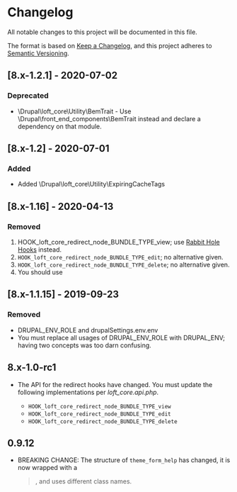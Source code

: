 # Changelog
All notable changes to this project will be documented in this file.

The format is based on [Keep a Changelog](https://keepachangelog.com/en/1.0.0/),
and this project adheres to [Semantic Versioning](https://semver.org/spec/v2.0.0.html).

## [8.x-1.2.1] - 2020-07-02
### Deprecated
- \Drupal\loft_core\Utility\BemTrait  - Use \Drupal\front_end_components\BemTrait instead and declare a dependency on that module.
  
## [8.x-1.2] - 2020-07-01
### Added
- Added \Drupal\loft_core\Utility\ExpiringCacheTags

## [8.x-1.16] - 2020-04-13

### Removed
1. HOOK_loft_core_redirect_node_BUNDLE_TYPE_view; use [Rabbit Hole Hooks](https://github.com/aklump/drupal_rh_hooks) instead.
1. `HOOK_loft_core_redirect_node_BUNDLE_TYPE_edit`; no alternative given.
1. `HOOK_loft_core_redirect_node_BUNDLE_TYPE_delete`; no alternative given.
1. You should use 

## [8.x-1.1.15] - 2019-09-23

### Removed
- DRUPAL_ENV_ROLE and drupalSettings.env.env
- You must replace all usages of DRUPAL_ENV_ROLE with DRUPAL_ENV; having two concepts was too darn confusing.
 
## 8.x-1.0-rc1

- The API for the redirect hooks have changed.  You must update the following implementations per _loft_core.api.php_.

  * `HOOK_loft_core_redirect_node_BUNDLE_TYPE_view`
  * `HOOK_loft_core_redirect_node_BUNDLE_TYPE_edit`
  * `HOOK_loft_core_redirect_node_BUNDLE_TYPE_delete`

## 0.9.12

- BREAKING CHANGE: The structure of `theme_form_help` has changed, it is now wrapped with a <blockquote>, and uses different class names.
